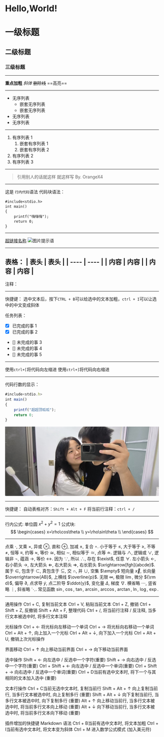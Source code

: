 # Hello,World!
# 一级标题
## 二级标题
### 三级标题
---
**重点加粗**
*斜体*
~~删除线~~
==高亮==

---
* 无序列表
    * 嵌套无序列表
    * 嵌套无序列表
* 无序列表
* 无序列表
---
1. 有序列表 1
   1. 嵌套有序列表 1
   2. 嵌套有序列表 2
2. 有序列表 2
3. 有序列表 3
---
>引用别人的话就这样
>就这样写
>By. OrangeX4
---
这是 `行内代码`语法
代码块语法：
```
#include<stdio.h>
int main()
{
    printf("嗨嗨嗨");
    return 0;
}
```
---
[超链接名称](https://zhuanlan.zhihu.com/p/366596107)
![图片提示语]("D:\Syhaun\图片\微信图片_20220930195952.jpg")
 
---
表格：
| 表头 | 表头 |
| ---- | ---- |
| 内容 | 内容 |
| 内容 | 内容 |
---
注释：
<!--你看不见我-->
---
快捷键：
选中文本后，按下`CTRL + B`可以给选中的文本加粗，`ctrl + I`可以让选中的中文变成斜体


任务列表：
- [x] 已完成的事 1
- [x] 已完成的事 2
- [] 未完成的事 3
- [] 未完成的事 4
- [] 未完成的事 5
---
使用`ctrl+[`将代码向左缩进
使用`ctrl+]`将代码向右缩进

---
代码行数的显示：
``` javascript {.line-numbers}
#include<stdio.h>
int main()
{
    printf("超超顶呱呱");
    return 0;
}
```
![Alt text](%E5%BE%AE%E4%BF%A1%E5%9B%BE%E7%89%87_20220930195952.jpg)

---
快捷键：
自动表格对齐：`Shift + Alt + F`
将当前行注释：`ctrl + /`

---
行内公式: 
单位圆 $x^2+y^2=1$
公式块:
$$
\begin{cases}
x=\rho\cos\theta \\
y=\rho\sin\theta \\
\end{cases}
$$

---
点乘 $\cdot$, 叉乘 $\times$, 异或 $\otimes$, 直和 $\oplus$, 加减 $\pm$, 复合 $\circ$.
小于等于 $\leq$, 大于等于 $\geq$, 不等 $\neq$, 恒等 $\equiv$, 约等 $\approx$, 等价 $\cong$, 相似 $\sim$, 相似等于 $\simeq$, 点等 $\doteq$.
逻辑与 $\land$, 逻辑或 $\lor$, 逻辑非 $\lnot$, 蕴涵 $\to$, 等价 $\leftrightarrow$.
因为 $\because$, 所以 $\therefore$, 存在 $\exist$, 任意 $\forall$.
左小箭头 $\leftarrow$, 右小箭头 $\rightarrow$, 左大箭头 $\Leftarrow$, 右大箭头 $\Rightarrow$, 右长箭头 $\xrightarrow[fgh]{abcde}$.
属于 $\in$, 包含于 $\subset$, 真包含于 $\subseteq$, 交 $\cap$, 并 $\cup$, 空集 $\empty$
短向量 $\vec{x}$, 长向量 $\overrightarrow{AB}$, 上横线 $\overline{p}$.
无限 $\infty$, 极限 $\lim$, 微分 ${\rm d}$, 偏导 $\partial$, 点求导 $\dot{y}$, 点二阶导 $\ddot{y}$, 变化量 $\Delta$, 梯度 $\nabla$.
横省略 $\cdots$, 竖省略 $\vdots$, 斜省略 $\ddots$.
常见函数 $\sin$, $\cos$, $\tan$, $\arcsin$, $\arccos$, $\arctan$, $\ln$, $\log$, $\exp$.

---
通用操作
Ctrl + C, 复制当前文本
Ctrl + V, 粘贴当前文本
Ctrl + Z, 撤销
Ctrl + Shift + Z, 反撤销
Shift + Alt + F, 整理代码
Ctrl + /, 将当前行注释 / 反注释, 当多行文本被选中时, 将多行文本注释


光标操作
Ctrl + ← 将光标向左移动一个单词
Ctrl + → 将光标向右移动一个单词
Ctrl + Alt + ↑, 向上加入一个光标
Ctrl + Alt + ↓, 向下加入一个光标
Ctrl + Alt + U, 撤销上次光标操作


界面移动
Ctrl + ↑ 向上移动当前界面
Ctrl + → 向下移动当前界面


选中操作
Shift + ← 向左选中 / 反选中一个字符(重要)
Shift + → 向右选中 / 反选中一个字符(重要)
Ctrl + Shift + ← 向左选中 / 反选中一个单词(重要)
Ctrl + Shift + → 向右选中 / 反选中一个单词(重要)
Ctrl + D当前有选中文本时, 将下一个与其相同的文本加入选中 (重要)


文本行操作
Ctrl + C当前无选中文本时, 复制当前行
Shift + Alt + ↑ 向上复制当前行, 当多行文本被选中时, 向上复制多行 (重要)
Shift + Alt + ↓ 向下复制当前行, 当多行文本被选中时, 向下复制多行 (重要)
Alt + ↑ 向上移动当前行, 当多行文本被选中时, 将当前多行文本向上移动 (重要)
Alt + ↓ 向下移动当前行, 当多行文本被选中时, 将当前多行文本向下移动 (重要)


插件增加的快捷键
Markdown 语法
Ctrl + B当前有选中文本时, 将文本加粗
Ctrl + I当前有选中文本时, 将文本变为斜体
Ctrl + M 进入数学公式模式 (加入美元符)